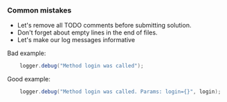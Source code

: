 ### Common mistakes

 * Let's remove all TODO comments before submitting solution.
 * Don't forget about empty lines in the end of files.
 * Let's make our log messages informative

Bad example:
```java
    logger.debug("Method login was called");
```
Good example:
```java
    logger.debug("Method login was called. Params: login={}", login);
```
